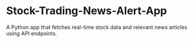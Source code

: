 # Stock-Trading-News-Alert-App
A Python app that fetches real-time stock data and relevant news articles using API endpoints.
